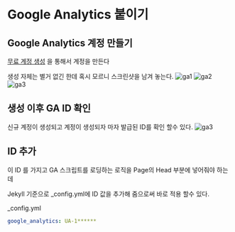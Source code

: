 # Google Analytics 붙이기

## Google Analytics 계정 만들기

[무료 계정 생성](https://analytics.google.com/analytics/web/provision/#/provision/create) 을 통해서 계정을 만든다

생성 자체는 별거 없긴 한데 혹시 모르니 스크린샷을 남겨 놓는다.
![ga1](https://4ppl3hun73r.github.io/post/2019/11/ga1.png)
![ga2](https://4ppl3hun73r.github.io/post/2019/11/ga2.png)
![ga3](https://4ppl3hun73r.github.io/post/2019/11/ga3.png)

## 생성 이후 GA ID 확인

신규 계정이 생성되고 계정이 생성되자 마자 발급된 ID를 확인 할수 있다.
![ga3](https://4ppl3hun73r.github.io/post/2019/11/gaID.png)

## ID 추가

이 ID 를 가지고 GA 스크립트를 로딩하는 로직을 Page의 Head 부분에 넣어줘야 하는데 

Jekyll 기준으로 _config.yml에 ID 값을 추가해 줌으로써 바로 적용 할수 있다.

_config.yml
```yml
google_analytics: UA-1******
```

